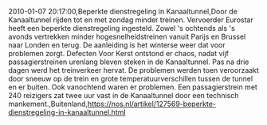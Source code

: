 2010-01-07 20:17:00,Beperkte dienstregeling in Kanaaltunnel,Door de Kanaaltunnel rijden tot en met zondag minder treinen. Vervoerder Eurostar heeft een beperkte dienstregeling ingesteld. Zowel 's ochtends als 's avonds vertrekken minder hogesnelheidstreinen vanuit Parijs en Brussel naar Londen en terug. De aanleiding is het winterse weer dat voor problemen zorgt. Defecten Voor Kerst ontstond er chaos, nadat vijf passagierstreinen urenlang bleven steken in de Kanaaltunnel. Pas na drie dagen werd het treinverkeer hervat. De problemen werden toen veroorzaakt door sneeuw op de trein en grote temperatuurverschillen tussen de tunnel en er buiten. Ook vanochtend waren er problemen. Een passagierstrein met 240 reizigers zat twee uur vast in de Kanaaltunnel door een technisch mankement.,Buitenland,https://nos.nl/artikel/127569-beperkte-dienstregeling-in-kanaaltunnel.html